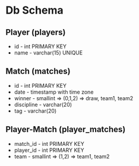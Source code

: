# Db Schema

## Player (players)
* id - int PRIMARY KEY
* name - varchar(15) UNIQUE

## Match (matches)
* id - int PRIMARY KEY
* date - timestamp with time zone
* winner - smallint => (0,1,2) => draw, team1, team2
* discipline - varchar(20)
* tag - varchar(20)

## Player-Match (player_matches)
* match_id - int PRIMARY KEY
* player_id - int PRIMARY KEY
* team - smallint => (1,2) => team1, team2